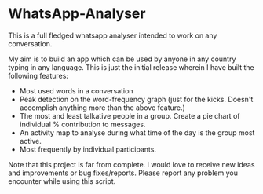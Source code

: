 # WhatsApp-Analyser
This is a full fledged whatsapp analyser intended to work on any conversation.

My aim is to build an app which can be used by anyone in any country typing in any language. This is just the initial release wherein I have built the following features:
  * Most used words in a conversation
  * Peak detection on the word-frequency graph (just for the kicks. Doesn't accomplish anything more than the above feature.)
  * The most and least talkative people in a group. Create a pie chart of individual % contribution to messages.
  * An activity map to analyse during what time of the day is the group most active.
  * Most frequently by individual participants.

Note that this project is far from complete. I would love to receive new ideas and improvements or bug fixes/reports. Please report any problem you encounter while using this script.
